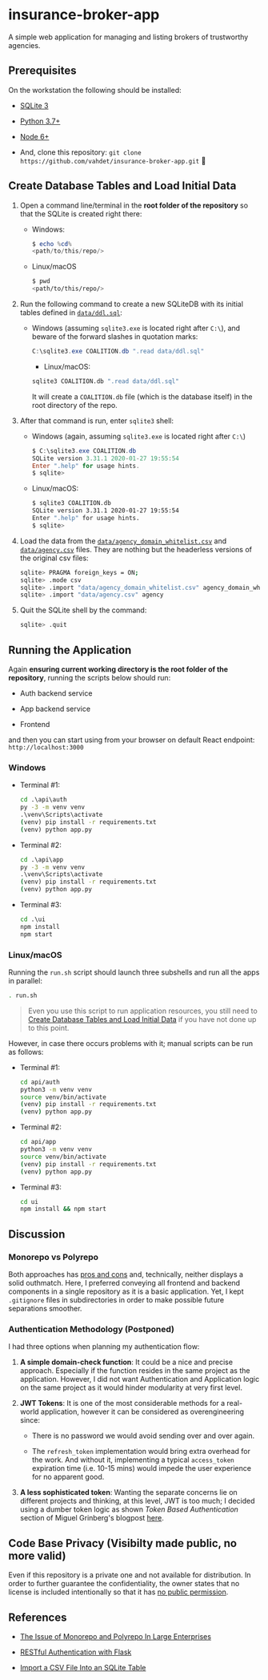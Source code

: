# insurance-broker-app

A simple web application for managing and listing brokers of trustworthy agencies.

## Prerequisites

On the workstation the following should be installed:

- [SQLite 3](https://www.sqlite.org/download.html)

- [Python 3.7+](https://www.python.org/downloads/)

- [Node 6+](https://nodejs.org/en/)

- And, clone this repository: `git clone https://github.com/vahdet/insurance-broker-app.git` 🍾

## Create Database Tables and Load Initial Data

1. Open a command line/terminal in the **root folder of the repository** so that the SQLite is created right there:

   - Windows:

     ```ps1
     $ echo %cd%
     <path/to/this/repo/>
     ```

   - Linux/macOS

     ```sh
     $ pwd
     <path/to/this/repo/>
     ```

2. Run the following command to create a new SQLiteDB with its initial tables defined in [`data/ddl.sql`](data/ddl.sql):

   - Windows (assuming `sqlite3.exe` is located right after `C:\`), and beware of the forward slashes in quotation marks:

     ```ps1
     C:\sqlite3.exe COALITION.db ".read data/ddl.sql"
     ```

     - Linux/macOS:

     ```sh
     sqlite3 COALITION.db ".read data/ddl.sql"
     ```

     It will create a `COALITION.db` file (which is the database itself) in the root directory of the repo.

3. After that command is run, enter `sqlite3` shell:

   - Windows (again, assuming `sqlite3.exe` is located right after `C:\`)

     ```ps1
     $ C:\sqlite3.exe COALITION.db
     SQLite version 3.31.1 2020-01-27 19:55:54
     Enter ".help" for usage hints.
     $ sqlite>
     ```

   - Linux/macOS:

     ```sh
     $ sqlite3 COALITION.db
     SQLite version 3.31.1 2020-01-27 19:55:54
     Enter ".help" for usage hints.
     $ sqlite>
     ```

4. Load the data from the [`data/agency_domain_whitelist.csv`](data/agency_domain_whitelist.csv) and [`data/agency.csv`](data/agency.csv) files. They are nothing but the headerless versions of the original csv files:

   ```sh
   sqlite> PRAGMA foreign_keys = ON;
   sqlite> .mode csv
   sqlite> .import "data/agency_domain_whitelist.csv" agency_domain_whitelist
   sqlite> .import "data/agency.csv" agency
   ```

5. Quit the SQLite shell by the command:

   ```sh
   sqlite> .quit
   ```

## Running the Application

Again **ensuring current working directory is the root folder of the repository**, running the scripts below should run:

- Auth backend service

- App backend service

- Frontend

and then you can start using from your browser on default React endpoint: `http://localhost:3000`

### Windows

- Terminal #1:

  ```bat
  cd .\api\auth
  py -3 -m venv venv
  .\venv\Scripts\activate
  (venv) pip install -r requirements.txt
  (venv) python app.py
  ```

- Terminal #2:

  ```bat
  cd .\api\app
  py -3 -m venv venv
  .\venv\Scripts\activate
  (venv) pip install -r requirements.txt
  (venv) python app.py
  ```

- Terminal #3:

  ```bat
  cd .\ui
  npm install
  npm start
  ```

### Linux/macOS

Running the `run.sh` script should launch three subshells and run all the apps in parallel:

```sh
. run.sh
```

> Even you use this script to run application resources, you still need to [Create Database Tables and Load Initial Data](#Create-Database-Tables-and-Load-Initial-Data) if you have not done up to this point.

However, in case there occurs problems with it; manual scripts can be run as follows:

- Terminal #1:

  ```sh
  cd api/auth
  python3 -m venv venv
  source venv/bin/activate
  (venv) pip install -r requirements.txt
  (venv) python app.py
  ```

- Terminal #2:

  ```sh
  cd api/app
  python3 -m venv venv
  source venv/bin/activate
  (venv) pip install -r requirements.txt
  (venv) python app.py
  ```

- Terminal #3:

  ```sh
  cd ui
  npm install && npm start
  ```

## Discussion

### Monorepo vs Polyrepo

Both approaches has [pros and cons](https://dl.acm.org/doi/pdf/10.1145/3328433.3328435) and, technically, neither displays a solid outhmatch. Here, I preferred conveying all frontend and backend components in a single repository as it is a basic application. Yet, I kept `.gitignore` files in subdirectories in order to make possible future separations smoother.

### Authentication Methodology (Postponed)

I had three options when planning my authentication flow:

1. **A simple domain-check function**: It could be a nice and precise approach. Especially if the function resides in the same project as the application. However, I did not want Authentication and Application logic on the same project as it would hinder modularity at very first level.

2. **JWT Tokens**: It is one of the most considerable methods for a real-world application, however it can be considered as overengineering since:

   - There is no password we would avoid sending over and over again.

   - The `refresh_token` implementation would bring extra overhead for the work. And without it, implementing a typical `access_token` expiration time (i.e. 10-15 mins) would impede the user experience for no apparent good.

3. **A less sophisticated token**: Wanting the separate concerns lie on different projects and thinking, at this level, JWT is too much; I decided using a dumber token logic as shown _Token Based Authentication_ section of Miguel Grinberg's blogpost [here](https://blog.miguelgrinberg.com/post/restful-authentication-with-flask).

## Code Base Privacy (Visibilty made public, no more valid)

Even if this repository is a private one and not available for distribution. In order to further guarantee the confidentiality, the owner states that no license is included intentionally so that it has [no public permission](https://choosealicense.com/no-permission/).

## References

- [The Issue of Monorepo and Polyrepo In Large Enterprises](https://dl.acm.org/doi/pdf/10.1145/3328433.3328435)

- [RESTful Authentication with Flask](https://blog.miguelgrinberg.com/post/restful-authentication-with-flask)

- [Import a CSV File Into an SQLite Table](https://www.sqlitetutorial.net/sqlite-import-csv/)
